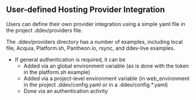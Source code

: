 ## User-defined Hosting Provider Integration

Users can define their own provider integration using a simple yaml file in the project .ddev/providers file.

The .ddev/providers directory has a number of examples, including local file, Acquia, Platform.sh, Pantheon.io, rsync, and ddev-live examples.

* If general authentication is required, it can be
    * Added via an global environment variable (as is done with the token in the platform.sh example)
    * Added via a project-level environment variable (in web_environment in the project .ddev/config.yaml or in a .ddev/config.*.yaml)
    * Done via an authentication activity
